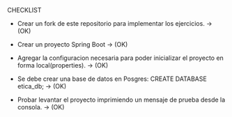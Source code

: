 CHECKLIST

- Crear un fork de este repositorio para implementar los ejercicios. -> (OK)

- Crear un proyecto Spring Boot -> (OK)

- Agregar la configuracion necesaria para poder inicializar el proyecto en forma local(properties). -> (OK)

- Se debe crear una base de datos en Posgres: CREATE DATABASE etica_db; -> (OK)

- Probar levantar el proyecto imprimiendo un mensaje de prueba desde la consola. -> (OK)



